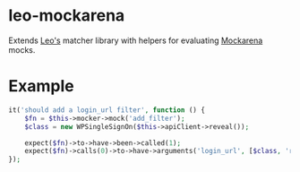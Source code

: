 # leo-mockarena

Extends [Leo's](http://peridot-php.github.io/leo/) matcher library with helpers for evaluating 
[Mockarena](https://github.com/mrkrstphr/mockarena) mocks.

# Example

```php
it('should add a login_url filter', function () {
    $fn = $this->mocker->mock('add_filter');
    $class = new WPSingleSignOn($this->apiClient->reveal());

    expect($fn)->to->have->been->called(1);
    expect($fn)->calls(0)->to->have->arguments('login_url', [$class, 'redirectToProvider'], 10, 2);
});
```
